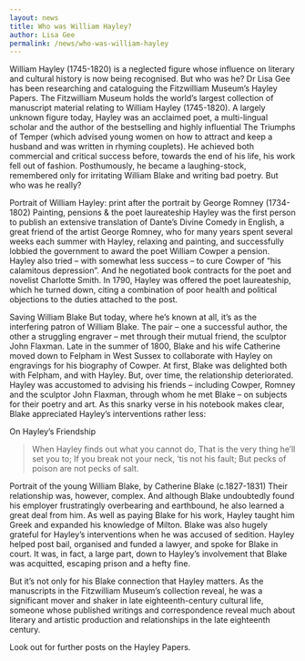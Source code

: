 ```yaml
---
layout: news
title: Who was William Hayley?
author: Lisa Gee
permalink: /news/who-was-william-hayley
---
```


William Hayley (1745-1820) is a neglected figure whose influence on literary and cultural history is now being recognised. But who was he? Dr Lisa Gee has been researching and cataloguing the Fitzwilliam Museum’s Hayley Papers.
The Fitzwilliam Museum holds the world’s largest collection of manuscript material relating to William Hayley (1745-1820). A largely unknown figure today, Hayley was an acclaimed poet, a multi-lingual scholar and the author of the bestselling and highly influential The Triumphs of Temper (which advised young women on how to attract and keep a husband and was written in rhyming couplets). He achieved both commercial and critical success before, towards the end of his life, his work fell out of fashion. Posthumously, he became a laughing-stock, remembered only for irritating William Blake and writing bad poetry. But who was he really?


Portrait of William Hayley: print after the portrait by George Romney (1734-1802)
Painting, pensions & the poet laureateship
Hayley was the first person to publish an extensive translation of Dante’s Divine Comedy in English, a great friend of the artist George Romney, who for many years spent several weeks each summer with Hayley, relaxing and painting, and successfully lobbied the government to award the poet William Cowper a pension. Hayley also tried – with somewhat less success – to cure Cowper of “his calamitous depression”. And he negotiated book contracts for the poet and novelist Charlotte Smith. In 1790, Hayley was offered the poet laureateship, which he turned down, citing a combination of poor health and political objections to the duties attached to the post.

Saving William Blake
But today, where he’s known at all, it’s as the interfering patron of William Blake. The pair – one a successful author, the other a struggling engraver – met through their mutual friend, the sculptor John Flaxman. Late in the summer of 1800, Blake and his wife Catherine moved down to Felpham in West Sussex to collaborate with Hayley on engravings for his biography of Cowper. At first, Blake was delighted both with Felpham, and with Hayley. But, over time, the relationship deteriorated. Hayley was accustomed to advising his friends – including Cowper, Romney and the sculptor John Flaxman, through whom he met Blake – on subjects for their poetry and art. As this snarky verse in his notebook makes clear, Blake appreciated Hayley’s interventions rather less:

On Hayley’s Friendship

> When Hayley finds out what you cannot do,
That is the very thing he’ll set you to;
If you break not your neck, ‘tis not his fault;
But pecks of poison are not pecks of salt.


Portrait of the young William Blake, by Catherine Blake (c.1827-1831)
Their relationship was, however, complex. And although Blake undoubtedly found his employer frustratingly overbearing and earthbound, he also learned a great deal from him. As well as paying Blake for his work, Hayley taught him Greek and expanded his knowledge of Milton. Blake was also hugely grateful for Hayley’s interventions when he was accused of sedition. Hayley helped post bail, organised and funded a lawyer, and spoke for Blake in court. It was, in fact, a large part, down to Hayley’s involvement that Blake was acquitted, escaping prison and a hefty fine.

But it’s not only for his Blake connection that Hayley matters. As the manuscripts in the Fitzwilliam Museum’s collection reveal, he was a significant mover and shaker in late eighteenth-century cultural life, someone whose published writings and correspondence reveal much about literary and artistic production and relationships in the late eighteenth century.

Look out for further posts on the Hayley Papers.
